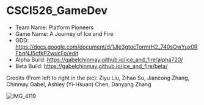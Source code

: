 # CSCI526_GameDev

* Team Name: Platform Pioneers
* Game Name: A Journey of Ice and Fire
* GDD: https://docs.google.com/document/d/1JIe3gtocTormrH2_740sOwYux0RFbqNJ5cfkP2wucFo/edit
* Alpha Build: https://gabelchinmay.github.io/ice_and_fire/alpha720/
* Beta Build: https://gabelchinmay.github.io/ice_and_fire/beta/

Credits (From left to right in the pic):
Ziyu Liu,
Zihao Su,
Jiancong Zhang,
Chinmay Gabel, 
Ashley (Yi-Hsuan) Chen,
Danyang Zhang


![IMG_4119](https://github.com/gabelchinmay/CSCI526_GameDev/assets/112030203/e8622dda-6af6-4437-b5d5-35a61ccd384c)

